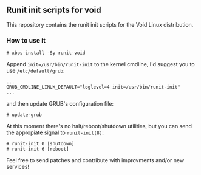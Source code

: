 ## Runit init scripts for void

This repository contains the runit init scripts for the Void Linux distribution.

### How to use it

    # xbps-install -Sy runit-void
    
Append `init=/usr/bin/runit-init` to the kernel cmdline, I'd suggest you to use `/etc/default/grub`:

    ...
    GRUB_CMDLINE_LINUX_DEFAULT="loglevel=4 init=/usr/bin/runit-init"
    ...
    
and then update GRUB's configuration file:

    # update-grub

At this moment there's no halt/reboot/shutdown utilities, but you can send the appropiate signal to `runit-init(8)`:

    # runit-init 0 [shutdown]
    # runit-init 6 [reboot]
    
Feel free to send patches and contribute with improvments and/or new services!
